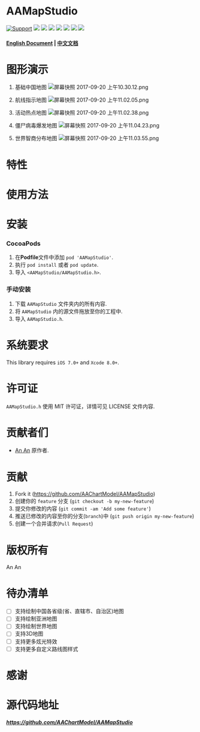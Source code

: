 

AAMapStudio
==============

[![Support](https://img.shields.io/badge/support-iOS%206%2B%20-blue.svg?style=flat)](https://www.apple.com/nl/ios/)
[![](https://img.shields.io/badge/license-MIT-brightgreen.svg)](https://github.com/AAChartModel/AAMapStudio/blob/master/LICENSE)
[![](https://img.shields.io/badge/language-OC-green.svg)](https://github.com/AAChartModel/AAMapStudio)
[![](https://img.shields.io/badge/support-Animation-yellow.svg)](https://github.com/AAChartModel/AAMapStudio-Swift)
[![](https://img.shields.io/badge/support-Swift-orange.svg)](https://github.com/AAChartModel/AAMapStudio-Swift)
[![](https://jaywcjlove.github.io/sb/lang/chinese.svg)](https://github.com/AAChartModel/AAMapStudio/blob/master/CHINESE-README.md)
[![](https://jaywcjlove.github.io/sb/lang/english.svg)](https://github.com/AAChartModel/AAMapStudio)
[![](https://img.shields.io/badge/Live-ChartsShow-red.svg)](http://htmlpreview.github.io/?https://github.com/AAChartModel/AAChartKit/blob/master/AAChartKit/ChartsDemo/AAChartKitDocumentLive.html)

#### [English Document](https://github.com/AAChartModel/AAMapStudio/blob/master/README.md) | [中文文档](https://github.com/AAChartModel/AAMapStudio/blob/master/CHINESE-README.md)


图形演示
==============

1. 基础中国地图
![屏幕快照 2017-09-20 上午10.30.12.png](http://upload-images.jianshu.io/upload_images/2412088-88aea29ee640992e.png?imageMogr2/auto-orient/strip%7CimageView2/2/w/1240)

1. 航线指示地图
![屏幕快照 2017-09-20 上午11.02.05.png](http://upload-images.jianshu.io/upload_images/2412088-e6f24fab946dabee.png?imageMogr2/auto-orient/strip%7CimageView2/2/w/1240)


1. 活动热点地图
![屏幕快照 2017-09-20 上午11.02.38.png](http://upload-images.jianshu.io/upload_images/2412088-8fdf223a62f0e247.png?imageMogr2/auto-orient/strip%7CimageView2/2/w/1240)

1. 僵尸病毒爆发地图
![屏幕快照 2017-09-20 上午11.04.23.png](http://upload-images.jianshu.io/upload_images/2412088-df5ea6702431d9f7.png?imageMogr2/auto-orient/strip%7CimageView2/2/w/1240)

1. 世界智商分布地图
![屏幕快照 2017-09-20 上午11.03.55.png](http://upload-images.jianshu.io/upload_images/2412088-242e856f61c1982f.png?imageMogr2/auto-orient/strip%7CimageView2/2/w/1240)


特性
==============


使用方法
==============



安装
==============

### CocoaPods

1. 在**Podfile**文件中添加 `pod 'AAMapStudio'`.
2. 执行 `pod install` 或者 `pod update`.
3. 导入 `<AAMapStudio/AAMapStudio.h>`.




### 手动安装

1. 下载 `AAMapStudio` 文件夹内的所有内容.
2. 将 `AAMapStudio` 内的源文件拖放至你的工程中.
3. 导入 `AAMapStudio.h`.



系统要求
==============
This library requires `iOS 7.0+` and `Xcode 8.0+`.


许可证
==============
`AAMapStudio.h` 使用 MIT 许可证，详情可见 LICENSE 文件内容.


贡献者们
==============

* [An An](https://github.com/AAChartModel/AAMapStudio) 原作者.

贡献
==============

1. Fork it (https://github.com/AAChartModel/AAMapStudio)
2. 创建你的 `feature` 分支 (`git checkout -b my-new-feature`)
3. 提交你修改的内容 (`git commit -am 'Add some feature'`)
4. 推送已修改的内容至你的分支(`branch`)中 (`git push origin my-new-feature`)
5. 创建一个合并请求(`Pull Request`) 

版权所有
==============
An An

待办清单
==============
- [ ] 支持绘制中国各省级(省、直辖市、自治区)地图
- [ ] 支持绘制亚洲地图
- [ ] 支持绘制世界地图
- [ ] 支持3D地图
- [ ] 支持更多炫光特效
- [ ] 支持更多自定义路线图样式

感谢
==============


源代码地址
==============
***https://github.com/AAChartModel/AAMapStudio***


